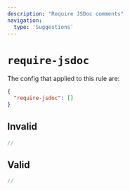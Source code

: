 ```yaml
---
description: "Require JSDoc comments"
navigation:
  type: 'Suggestions'
---
```


# `require-jsdoc`

The config that applied to this rule are:

```json
{
  "require-jsdoc": []
}
```

## Invalid

```js invalid
//
```

## Valid

```js valid
//
```
  